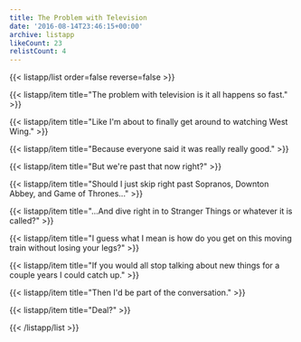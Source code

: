 ```yaml
---
title: The Problem with Television
date: '2016-08-14T23:46:15+00:00'
archive: listapp
likeCount: 23
relistCount: 4
---
```


{{< listapp/list order=false reverse=false >}}

   {{< listapp/item title="The problem with television is it all happens so fast." >}}

   {{< listapp/item title="Like I'm about to finally get around to watching West Wing." >}}

   {{< listapp/item title="Because everyone said it was really really good." >}}

   {{< listapp/item title="But we're past that now right?" >}}

   {{< listapp/item title="Should I just skip right past Sopranos, Downton Abbey, and Game of Thrones..." >}}

   {{< listapp/item title="...And dive right in to Stranger Things or whatever it is called?" >}}

   {{< listapp/item title="I guess what I mean is how do you get on this moving train without losing your legs?" >}}

   {{< listapp/item title="If you would all stop talking about new things for a couple years I could catch up." >}}

   {{< listapp/item title="Then I'd be part of the conversation." >}}

   {{< listapp/item title="Deal?" >}}

{{< /listapp/list >}}
